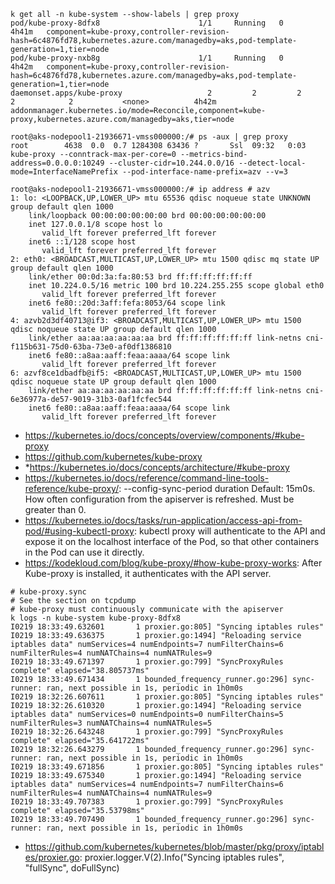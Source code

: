 ```
k get all -n kube-system --show-labels | grep proxy
pod/kube-proxy-8dfx8                      1/1     Running   0          4h41m   component=kube-proxy,controller-revision-hash=6c4876fd78,kubernetes.azure.com/managedby=aks,pod-template-generation=1,tier=node
pod/kube-proxy-nxb8g                      1/1     Running   0          4h42m   component=kube-proxy,controller-revision-hash=6c4876fd78,kubernetes.azure.com/managedby=aks,pod-template-generation=1,tier=node
daemonset.apps/kube-proxy                   2         2         2       2            2           <none>          4h42m   addonmanager.kubernetes.io/mode=Reconcile,component=kube-proxy,kubernetes.azure.com/managedby=aks,tier=node

root@aks-nodepool1-21936671-vmss000000:/# ps -aux | grep proxy
root        4638  0.0  0.7 1284308 63436 ?       Ssl  09:32   0:03 kube-proxy --conntrack-max-per-core=0 --metrics-bind-address=0.0.0.0:10249 --cluster-cidr=10.244.0.0/16 --detect-local-mode=InterfaceNamePrefix --pod-interface-name-prefix=azv --v=3

root@aks-nodepool1-21936671-vmss000000:/# ip address # azv
1: lo: <LOOPBACK,UP,LOWER_UP> mtu 65536 qdisc noqueue state UNKNOWN group default qlen 1000
    link/loopback 00:00:00:00:00:00 brd 00:00:00:00:00:00
    inet 127.0.0.1/8 scope host lo
       valid_lft forever preferred_lft forever
    inet6 ::1/128 scope host
       valid_lft forever preferred_lft forever
2: eth0: <BROADCAST,MULTICAST,UP,LOWER_UP> mtu 1500 qdisc mq state UP group default qlen 1000
    link/ether 00:0d:3a:fa:80:53 brd ff:ff:ff:ff:ff:ff
    inet 10.224.0.5/16 metric 100 brd 10.224.255.255 scope global eth0
       valid_lft forever preferred_lft forever
    inet6 fe80::20d:3aff:fefa:8053/64 scope link
       valid_lft forever preferred_lft forever
4: azvb2d3df40713@if3: <BROADCAST,MULTICAST,UP,LOWER_UP> mtu 1500 qdisc noqueue state UP group default qlen 1000
    link/ether aa:aa:aa:aa:aa:aa brd ff:ff:ff:ff:ff:ff link-netns cni-f115b631-75d0-63ba-73e0-af0df1386810
    inet6 fe80::a8aa:aaff:feaa:aaaa/64 scope link
       valid_lft forever preferred_lft forever
6: azvf8ce1dbadfb@if5: <BROADCAST,MULTICAST,UP,LOWER_UP> mtu 1500 qdisc noqueue state UP group default qlen 1000
    link/ether aa:aa:aa:aa:aa:aa brd ff:ff:ff:ff:ff:ff link-netns cni-6e36977a-de57-9019-31b3-0af1fcfec544
    inet6 fe80::a8aa:aaff:feaa:aaaa/64 scope link
       valid_lft forever preferred_lft forever
```

- https://kubernetes.io/docs/concepts/overview/components/#kube-proxy
- https://github.com/kubernetes/kube-proxy
- *https://kubernetes.io/docs/concepts/architecture/#kube-proxy
- https://kubernetes.io/docs/reference/command-line-tools-reference/kube-proxy/: --config-sync-period duration     Default: 15m0s. How often configuration from the apiserver is refreshed. Must be greater than 0.
- https://kubernetes.io/docs/tasks/run-application/access-api-from-pod/#using-kubectl-proxy: kubectl proxy will authenticate to the API and expose it on the localhost interface of the Pod, so that other containers in the Pod can use it directly.
- https://kodekloud.com/blog/kube-proxy/#how-kube-proxy-works: After Kube-proxy is installed, it authenticates with the API server.

```
# kube-proxy.sync
# See the section on tcpdump
# kube-proxy must continuously communicate with the apiserver
k logs -n kube-system kube-proxy-8dfx8
I0219 18:33:49.632601       1 proxier.go:805] "Syncing iptables rules"
I0219 18:33:49.636375       1 proxier.go:1494] "Reloading service iptables data" numServices=4 numEndpoints=7 numFilterChains=6 numFilterRules=4 numNATChains=4 numNATRules=9
I0219 18:33:49.671397       1 proxier.go:799] "SyncProxyRules complete" elapsed="38.805737ms"
I0219 18:33:49.671434       1 bounded_frequency_runner.go:296] sync-runner: ran, next possible in 1s, periodic in 1h0m0s
I0219 18:32:26.607611       1 proxier.go:805] "Syncing iptables rules"
I0219 18:32:26.610320       1 proxier.go:1494] "Reloading service iptables data" numServices=0 numEndpoints=0 numFilterChains=5 numFilterRules=3 numNATChains=4 numNATRules=5
I0219 18:32:26.643248       1 proxier.go:799] "SyncProxyRules complete" elapsed="35.641722ms"
I0219 18:32:26.643279       1 bounded_frequency_runner.go:296] sync-runner: ran, next possible in 1s, periodic in 1h0m0s
I0219 18:33:49.671856       1 proxier.go:805] "Syncing iptables rules"
I0219 18:33:49.675340       1 proxier.go:1494] "Reloading service iptables data" numServices=4 numEndpoints=7 numFilterChains=6 numFilterRules=4 numNATChains=4 numNATRules=9
I0219 18:33:49.707383       1 proxier.go:799] "SyncProxyRules complete" elapsed="35.53798ms"
I0219 18:33:49.707490       1 bounded_frequency_runner.go:296] sync-runner: ran, next possible in 1s, periodic in 1h0m0s
```

- https://github.com/kubernetes/kubernetes/blob/master/pkg/proxy/iptables/proxier.go: proxier.logger.V(2).Info("Syncing iptables rules", "fullSync", doFullSync)

